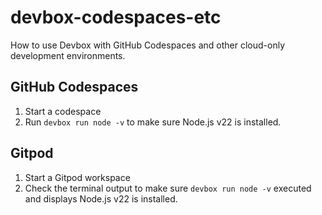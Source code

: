 # devbox-codespaces-etc

How to use Devbox with GitHub Codespaces and other cloud-only development environments.

## GitHub Codespaces

1. Start a codespace
1. Run `devbox run node -v` to make sure Node.js v22 is installed.

## Gitpod

1. Start a Gitpod workspace
1. Check the terminal output to make sure `devbox run node -v` executed and displays Node.js v22 is installed.
